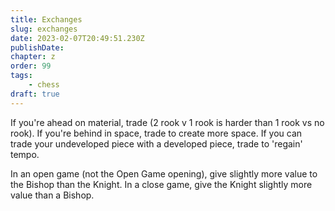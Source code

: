 ```yaml
---
title: Exchanges
slug: exchanges
date: 2023-02-07T20:49:51.230Z
publishDate:
chapter: z
order: 99
tags:
    - chess
draft: true
---
```



If you're ahead on material, trade (2 rook v 1 rook is harder than 1 rook vs no rook).
If you're behind in space, trade to create more space.
If you can trade your undeveloped piece with a developed piece, trade to 'regain' tempo.

In an open game (not the Open Game opening), give slightly more value to the Bishop than the Knight.
In a close game, give the Knight slightly more value than a Bishop.
